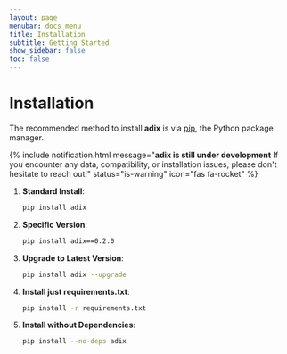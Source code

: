 ```yaml
---
layout: page
menubar: docs_menu
title: Installation
subtitle: Getting Started
show_sidebar: false
toc: false
---
```


# Installation
The recommended method to install **adix** is via [pip](https://pypi.org/project/adix/), the Python package manager.


{% include notification.html
message="**adix is still under development** If you encounter any data, compatibility, or installation issues, please don't hesitate to reach out!"
status="is-warning"
icon="fas fa-rocket"
%}


1. **Standard Install**:
   ```bash
   pip install adix
   ```

2. **Specific Version**:
   ```bash
   pip install adix==0.2.0
   ```

3. **Upgrade to Latest Version**:
   ```bash
   pip install adix --upgrade
   ```

4. **Install just requirements.txt**:
   ```bash
   pip install -r requirements.txt
   ```
5. **Install without Dependencies**:
   ```bash
   pip install --no-deps adix
   ```

<!-- 5. **Install from Source**:
   ```bash
   pip install /path/to/adix
   ```

6. **Install in Editable Mode**:
   ```bash
   pip install -e /path/to/adix
   ``` -->
